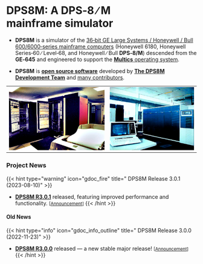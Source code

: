 <!-- SPDX-License-Identifier: MIT-0
     Copyright (c) 2016-2024 The DPS8M Development Team
 -->
# DPS8M: A DPS‑8&nbsp;∕&nbsp;M mainframe&nbsp;simulator
* **DPS8M** is a simulator of the [36‑bit GE Large Systems / Honeywell / Bull 600/6000‑series mainframe computers](https://dps8m.gitlab.io/dps8m/Overview/#processor-characteristics) (Honeywell 6180, Honeywell Series‑60 ∕ Level‑68, and Honeywell ∕ Bull **DPS‑8/M**) descended from the **GE‑645** and engineered to support the [**Multics** operating system](https://swenson.org/multics_wiki/).

* **DPS8M** is [**open source software**](License_Information) developed by [**The DPS8M Development Team**](https://dps8m.gitlab.io/dps8m/master/dps8m-omnibus.pdf#the-dps8m-development-team) and [many contributors](https://dps8m.gitlab.io/dps8m/master/dps8m-omnibus.pdf#dps8m-authors-and-contributors).

|    |    |
|:--:|:--:|
| <img src="6180.jpg" size=50% alt="MIT-MULTICS: Honeywell 6180 - 1972"> | <img src="dps8.jpg" alt="Bull System X: DPS-8/M & Level 68 - 1982"> |
### Project News
{{< hint type="warning" icon="gdoc_fire" title=" DPS8M Release 3.0.1 (2023-08-10)" >}}
* [**DPS8M R3.0.1**](https://dps8m.gitlab.io/dps8m/Releases/#stable-release) released, featuring improved performance and functionality. <small>\[[Announcement](https://dps8m.gitlab.io/blog/posts/20230810_DPS8M_R3.0.1/)\]</small>
{{< /hint >}}
#### Old News
{{< hint type="info" icon="gdoc_info_outline" title=" DPS8M Release 3.0.0 (2022-11-23)" >}}
* [**DPS8M R3.0.0**](https://dps8m.gitlab.io/dps8m/Releases/Historical_Archives#dps8m-r300--2022-11-23) released &mdash; a new stable major release! <small>\[[Announcement](https://dps8m.gitlab.io/blog/posts/20221123_DPS8M_R3.0.0/)\]</small>
{{< /hint >}}
